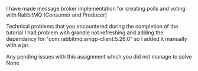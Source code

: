 I  have made message broker implementation for creating polls and voting with RabbitMQ (Consumer and Producer)


Technical problems that you encountered during the completion of the tutorial
I had problem with grandle not refreshing and adding the dependancy for "com.rabbitmq:amqp-client:5.26.0" so i added it manually with a jar.



Any pending issues with this assignment which you did not manage to solve
None
